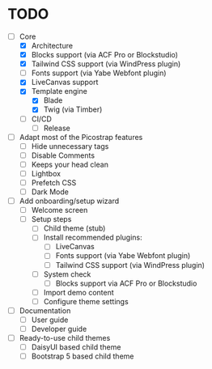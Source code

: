 # TODO

- [ ] Core
    - [x] Architecture
    - [x] Blocks support (via ACF Pro or Blockstudio)
    - [x] Tailwind CSS support (via WindPress plugin)
    - [ ] Fonts support (via Yabe Webfont plugin)
    - [x] LiveCanvas support
    - [x] Template engine
        - [x] Blade
        - [x] Twig (via Timber)
    - [ ] CI/CD
        - [ ] Release

- [ ] Adapt most of the Picostrap features
    - [ ] Hide unnecessary tags
    - [ ] Disable Comments
    - [ ] Keeps your head clean
    - [ ] Lightbox
    - [ ] Prefetch CSS
    - [ ] Dark Mode

- [ ] Add onboarding/setup wizard
    - [ ] Welcome screen
    - [ ] Setup steps
        - [ ] Child theme (stub)
        - [ ] Install recommended plugins:
            - [ ] LiveCanvas
            - [ ] Fonts support (via Yabe Webfont plugin)
            - [ ] Tailwind CSS support (via WindPress plugin)
        - [ ] System check
            - [ ] Blocks support via ACF Pro or Blockstudio
        - [ ] Import demo content
        - [ ] Configure theme settings
- [ ] Documentation
    - [ ] User guide
    - [ ] Developer guide

- [ ] Ready-to-use child themes
    - [ ] DaisyUI based child theme
    - [ ] Bootstrap 5 based child theme
